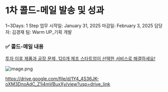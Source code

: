 # 1차 콜드-메일 발송 및 성과

1~3Days: 1 Step
업무 시작일: January 31, 2025
마감일: February 3, 2025
담당자: 김경재
팀: Warm UP_기획 개발

### ✅ 콜드-메일 내용

[투자 이후 제품과 공장 문제, 120개 제조 스타트업이 선택한 서비스로 해결하세요!](https://stib.ee/yJIG)

![image.png](image%20212.png)

https://drive.google.com/file/d/1Y4_4S36JK-oXM3DnoAdC_Z1i4mVBuxXy/view?usp=drive_link